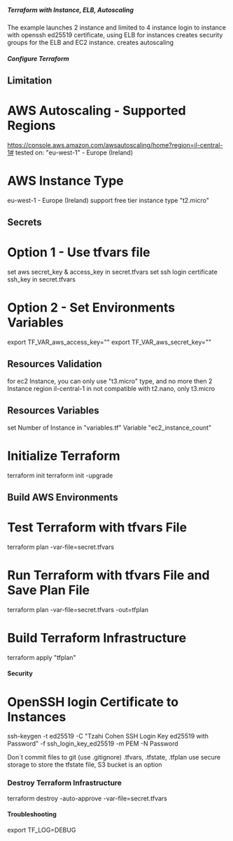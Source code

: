 ##### Terraform with Instance, ELB, Autoscaling
The example launches 2 instance and limited to 4 instance
login to instance with openssh ed25519 certificate,
using ELB for instances
creates security groups for the ELB and EC2 instance.
creates autoscaling

##### Configure Terraform #####
## Limitation ##
# AWS Autoscaling - Supported Regions
https://console.aws.amazon.com/awsautoscaling/home?region=il-central-1#
tested on: "eu-west-1" - Europe (Ireland)

# AWS Instance Type
eu-west-1 - Europe (Ireland) support free tier instance type "t2.micro"

## Secrets
# Option 1 - Use tfvars file
set aws secret_key & access_key in secret.tfvars
set ssh login certificate ssh_key in secret.tfvars
# Option 2 - Set Environments Variables
export TF_VAR_aws_access_key=""
export TF_VAR_aws_secret_key=""

## Resources Validation
for ec2 Instance, you can only use "t3.micro" type, and no more then 2 Instance
region il-central-1 in not compatible with t2.nano, only t3.micro

## Resources Variables
set Number of Instance in "variables.tf" Variable "ec2_instance_count"

# Initialize Terraform
terraform init
terraform init -upgrade

## Build AWS Environments ##
# Test Terraform with tfvars File
terraform plan -var-file=secret.tfvars

# Run Terraform with tfvars File and Save Plan File
terraform plan -var-file=secret.tfvars -out=tfplan

# Build Terraform Infrastructure
terraform apply "tfplan"


#### Security ####
# OpenSSH login Certificate to Instances
ssh-keygen -t ed25519 -C "Tzahi Cohen SSH Login Key ed25519 with Password" -f ssh_login_key_ed25519 -m PEM -N Password

Don`t commit files to git (use .gitignore)
.tfvars, .tfstate, .tfplan
use secure storage to store the tfstate file, S3 bucket is an option

### Destroy Terraform Infrastructure ###
terraform destroy -auto-approve -var-file=secret.tfvars

#### Troubleshooting ####
export TF_LOG=DEBUG
